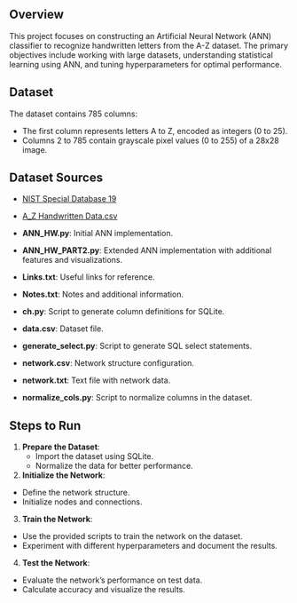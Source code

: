 ## Overview

This project focuses on constructing an Artificial Neural Network (ANN) classifier to recognize handwritten letters from the A-Z dataset. The primary objectives include working with large datasets, understanding statistical learning using ANN, and tuning hyperparameters for optimal performance.

## Dataset

The dataset contains 785 columns:
- The first column represents letters A to Z, encoded as integers (0 to 25).
- Columns 2 to 785 contain grayscale pixel values (0 to 255) of a 28x28 image.

## Dataset Sources

- [NIST Special Database 19](https://www.nist.gov/srd/nist-special-database-19)
- [A_Z Handwritten Data.csv](https://www.kaggle.com/datasets/sachinpatel21/az-handwritten-alphabets-in-csv-format)

- **ANN_HW.py**: Initial ANN implementation.
- **ANN_HW_PART2.py**: Extended ANN implementation with additional features and visualizations.
- **Links.txt**: Useful links for reference.
- **Notes.txt**: Notes and additional information.
- **ch.py**: Script to generate column definitions for SQLite.
- **data.csv**: Dataset file.
- **generate_select.py**: Script to generate SQL select statements.
- **network.csv**: Network structure configuration.
- **network.txt**: Text file with network data.
- **normalize_cols.py**: Script to normalize columns in the dataset.

## Steps to Run

1. **Prepare the Dataset**:
   - Import the dataset using SQLite.
   - Normalize the data for better performance.
2. **Initialize the Network**:
  - Define the network structure.
  - Initialize nodes and connections.
3. **Train the Network**:
  - Use the provided scripts to train the network on the dataset.
  - Experiment with different hyperparameters and document the results.
4. **Test the Network**:
  - Evaluate the network’s performance on test data.
  - Calculate accuracy and visualize the results.
 
